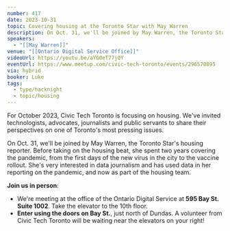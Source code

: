 ```yaml
---
number: 417
date: 2023-10-31
topic: Covering housing at the Toronto Star with May Warren
description: On Oct. 31, we'll be joined by May Warren, the Toronto Star's housing reporter. Before taking on the housing beat, she spent two years covering the pandemic, from the first days of the new virus in the city to the vaccine rollout. She's very interested in data journalism and has used data in her reporting on the pandemic, and now as part of the housing team.
speakers:
  - "[[May Warren]]"
venue: "[[Ontario Digital Service Office]]"
videoUrl: https://youtu.be/aYG0eT77jQY
eventUrl: https://www.meetup.com/civic-tech-toronto/events/296570895
via: hybrid
booker: Luke
tags:
  - type/hacknight
  - topic/housing
---
```

For October 2023, Civic Tech Toronto is focusing on housing. We've invited technologists, advocates, journalists and public servants to share their perspectives on one of Toronto's most pressing issues.

On Oct. 31, we'll be joined by May Warren, the Toronto Star's housing reporter. Before taking on the housing beat, she spent two years covering the pandemic, from the first days of the new virus in the city to the vaccine rollout. She's very interested in data journalism and has used data in her reporting on the pandemic, and now as part of the housing team.

**Join us in person**:

* We're meeting at the office of the Ontario Digital Service at **595 Bay St. Suite 1002**. Take the elevator to the 10th floor.
* **Enter using the doors on Bay St.**, just north of Dundas. A volunteer from Civic Tech Toronto will be waiting near the elevators on your right!
